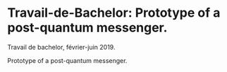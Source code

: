# Travail-de-Bachelor: Prototype of a post-quantum messenger.
Travail de bachelor, février-juin 2019.

Prototype of a post-quantum messenger. 
